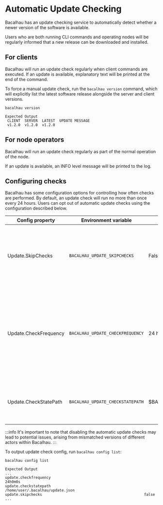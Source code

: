 # Automatic Update Checking

Bacalhau has an update checking service to automatically detect whether a newer version of the software is available.

Users who are both running CLI commands and operating nodes will be regularly informed that a new release can be downloaded and installed.

## For clients

Bacalhau will run an update check regularly when client commands are executed. If an update is available, explanatory text will be printed at the end of the command.

To force a manual update check, run the `bacalhau version` command, which will explicitly list the latest software release alongside the server and client versions.

```shell
bacalhau version

Expected Output
 CLIENT  SERVER  LATEST  UPDATE MESSAGE
 v1.2.0  v1.2.0  v1.2.0
```

## For node operators

Bacalhau will run an update check regularly as part of the normal operation of the node.

If an update is available, an INFO level message will be printed to the log.

## Configuring checks

Bacalhau has some configuration options for controlling how often checks are performed. By default, an update check will run no more than once every 24 hours. Users can opt out of automatic update checks using the configuration described below.

| Config property       | Environment variable             | Default value              | Meaning                                                                                                                            |
| --------------------- | -------------------------------- | -------------------------- | ---------------------------------------------------------------------------------------------------------------------------------- |
| Update.SkipChecks     | `BACALHAU_UPDATE_SKIPCHECKS`     | False                      | If true, no update checks will be performed. As an environment variable, set to `"1"`, `"t"` or `"true"`.                          |
| Update.CheckFrequency | `BACALHAU_UPDATE_CHECKFREQUENCY` | 24 hours                   | The minimum amount of time between automated update checks. Set as any duration of hours, minutes or seconds, e.g. `24h` or `10m`. |
| Update.CheckStatePath | `BACALHAU_UPDATE_CHECKSTATEPATH` | $BACALHAU\_DIR/update.json | An absolute path where Bacalhau should store the date and time of the last check.                                                  |

:::info It's important to note that disabling the automatic update checks may lead to potential issues, arising from mismatched versions of different actors within Bacalhau. :::

To output update check config, run `bacalhau config list`:

```shell
bacalhau config list

Expected Output
...
update.checkfrequency                                           24h0m0s
update.checkstatepath                                           /home/user/.bacalhau/update.json
update.skipchecks                                               false
...
```
